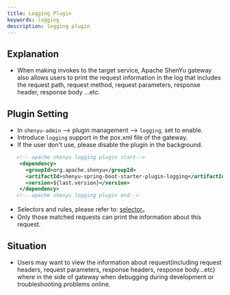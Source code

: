 ```yaml
---
title: Logging Plugin
keywords: logging
description: logging plugin
---
```


## Explanation

* When making invokes to the target service, Apache ShenYu gateway also allows users to print the request information in the log that includes the request path, request method, request parameters, response header, response body ...etc.

## Plugin Setting

* In `shenyu-admin` --> plugin management --> `logging`, set to enable.
* Introduce `logging` support in the pox.xml file of the gateway.
* If the user don't use, please disable the plugin in the background.

```xml
   <!-- apache shenyu logging plugin start-->
    <dependency>
      <groupId>org.apache.shenyu</groupId>
      <artifactId>shenyu-spring-boot-starter-plugin-logging</artifactId>
      <version>${last.version}</version>
    </dependency>
   <!-- apache shenyu logging plugin end-->
```

* Selectors and rules, please refer to: [selector](../selector-and-rule)。
* Only those matched requests can print the information about this request.

## Situation

* Users may want to view the information about request(including request headers, request parameters, response headers, response body...etc) where in the side of gateway when debugging during development or troubleshooting problems online.
